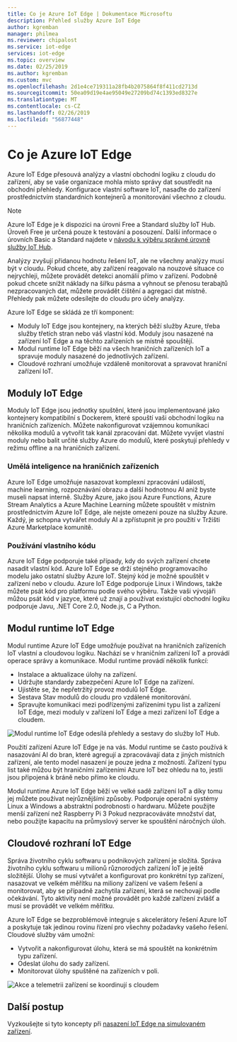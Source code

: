 ```yaml
---
title: Co je Azure IoT Edge | Dokumentace Microsoftu
description: Přehled služby Azure IoT Edge
author: kgremban
manager: philmea
ms.reviewer: chipalost
ms.service: iot-edge
services: iot-edge
ms.topic: overview
ms.date: 02/25/2019
ms.author: kgremban
ms.custom: mvc
ms.openlocfilehash: 2d1e4ce719311a28fb4b2075864f8f411cd2713d
ms.sourcegitcommit: 50ea09d19e4ae95049e27209bd74c1393ed8327e
ms.translationtype: MT
ms.contentlocale: cs-CZ
ms.lasthandoff: 02/26/2019
ms.locfileid: "56877448"
---
```

# <a name="what-is-azure-iot-edge"></a>Co je Azure IoT Edge

Azure IoT Edge přesouvá analýzy a vlastní obchodní logiku z cloudu do zařízení, aby se vaše organizace mohla místo správy dat soustředit na obchodní přehledy. Konfigurace vlastní software IoT, nasaďte do zařízení prostřednictvím standardních kontejnerů a monitorování všechno z cloudu.

>[!NOTE]
>Azure IoT Edge je k dispozici na úrovni Free a Standard služby IoT Hub. Úroveň Free je určená pouze k testování a posouzení. Další informace o úrovních Basic a Standard najdete v [návodu k výběru správné úrovně služby IoT Hub](../iot-hub/iot-hub-scaling.md).

Analýzy zvyšují přidanou hodnotu řešení IoT, ale ne všechny analýzy musí být v cloudu. Pokud chcete, aby zařízení reagovalo na nouzové situace co nejrychleji, můžete provádět detekci anomálií přímo v zařízení. Podobně pokud chcete snížit náklady na šířku pásma a vyhnout se přenosu terabajtů nezpracovaných dat, můžete provádět čištění a agregaci dat místně. Přehledy pak můžete odesílejte do cloudu pro účely analýzy. 

Azure IoT Edge se skládá ze tří komponent:
* Moduly IoT Edge jsou kontejnery, na kterých běží služby Azure, třeba služby třetích stran nebo váš vlastní kód. Moduly jsou nasazené na zařízení IoT Edge a na těchto zařízeních se místně spouštějí. 
* Modul runtime IoT Edge běží na všech hraničních zařízeních IoT a spravuje moduly nasazené do jednotlivých zařízení. 
* Cloudové rozhraní umožňuje vzdáleně monitorovat a spravovat hraniční zařízení IoT.

## <a name="iot-edge-modules"></a>Moduly IoT Edge

Moduly IoT Edge jsou jednotky spuštění, které jsou implementované jako kontejnery kompatibilní s Dockerem, které spouští vaši obchodní logiku na hraničních zařízeních. Můžete nakonfigurovat vzájemnou komunikaci několika modulů a vytvořit tak kanál zpracování dat. Můžete vyvíjet vlastní moduly nebo balit určité služby Azure do modulů, které poskytují přehledy v režimu offline a na hraničních zařízení. 

### <a name="artificial-intelligence-on-the-edge"></a>Umělá inteligence na hraničních zařízeních

Azure IoT Edge umožňuje nasazovat komplexní zpracování událostí, machine learning, rozpoznávání obrazu a další hodnotnou AI aniž byste museli napsat interně. Služby Azure, jako jsou Azure Functions, Azure Stream Analytics a Azure Machine Learning můžete spouštět v místním prostřednictvím Azure IoT Edge, ale nejste omezeni pouze na služby Azure. Každý, je schopna vytvářet moduly AI a zpřístupnit je pro použití v Tržišti Azure Marketplace komunitě. 

### <a name="bring-your-own-code"></a>Používání vlastního kódu

Azure IoT Edge podporuje také případy, kdy do svých zařízení chcete nasadit vlastní kód. Azure IoT Edge se drží stejného programovacího modelu jako ostatní služby Azure IoT. Stejný kód je možné spouštět v zařízení nebo v cloudu. Azure IoT Edge podporuje Linux i Windows, takže můžete psát kód pro platformu podle svého výběru. Takže vaši vývojáři můžou psát kód v jazyce, které už znají a používat existující obchodní logiku podporuje Javu, .NET Core 2.0, Node.js, C a Python.

## <a name="iot-edge-runtime"></a>Modul runtime IoT Edge

Modul runtime Azure IoT Edge umožňuje používat na hraničních zařízeních IoT vlastní a cloudovou logiku. Nachází se v hraničním zařízení IoT a provádí operace správy a komunikace. Modul runtime provádí několik funkcí:

* Instalace a aktualizace úlohy na zařízení.
* Udržujte standardy zabezpečení Azure IoT Edge na zařízení.
* Ujistěte se, že nepřetržitý provoz modulů IoT Edge.
* Sestava Stav modulů do cloudu pro vzdálené monitorování.
* Spravujte komunikaci mezi podřízenými zařízeními typu list a zařízení IoT Edge, mezi moduly v zařízení IoT Edge a mezi zařízení IoT Edge a cloudem.

![Modul runtime IoT Edge odesílá přehledy a sestavy do služby IoT Hub.](./media/about-iot-edge/runtime.png)

Použití zařízení Azure IoT Edge je na vás. Modul runtime se často používá k nasazování AI do bran, které agregují a zpracovávají data z jiných místních zařízení, ale tento model nasazení je pouze jedna z možností. Zařízení typu list také můžou být hraničními zařízeními Azure IoT bez ohledu na to, jestli jsou připojená k bráně nebo přímo ke cloudu.

Modul runtime Azure IoT Edge běží ve velké sadě zařízení IoT a díky tomu jej můžete používat nejrůznějšími způsoby. Podporuje operační systémy Linux a Windows a abstraktní podrobnosti o hardwaru. Můžete použijte menší zařízení než Raspberry Pi 3 Pokud nezpracováváte množství dat, nebo použijte kapacitu na průmyslový server ke spouštění náročných úloh.

## <a name="iot-edge-cloud-interface"></a>Cloudové rozhraní IoT Edge

Správa životního cyklu softwaru u podnikových zařízení je složitá. Správa životního cyklu softwaru u milionů různorodých zařízení IoT je ještě složitější. Úlohy se musí vytvářet a konfigurovat pro konkrétní typ zařízení, nasazovat ve velkém měřítku na miliony zařízení ve vašem řešení a monitorovat, aby se případně zachytila zařízení, která se nechovají podle očekávání. Tyto aktivity není možné provádět pro každé zařízení zvlášť a musí se provádět ve velkém měřítku.

Azure IoT Edge se bezproblémově integruje s akcelerátory řešení Azure IoT a poskytuje tak jedinou rovinu řízení pro všechny požadavky vašeho řešení. Cloudové služby vám umožní:

* Vytvořit a nakonfigurovat úlohu, která se má spouštět na konkrétním typu zařízení.
* Odeslat úlohu do sady zařízení.
* Monitorovat úlohy spuštěné na zařízeních v poli.

![Akce a telemetrii zařízení se koordinují s cloudem](./media/about-iot-edge/cloud-interface.png)

## <a name="next-steps"></a>Další postup

Vyzkoušejte si tyto koncepty při [nasazení IoT Edge na simulovaném zařízení](quickstart.md).